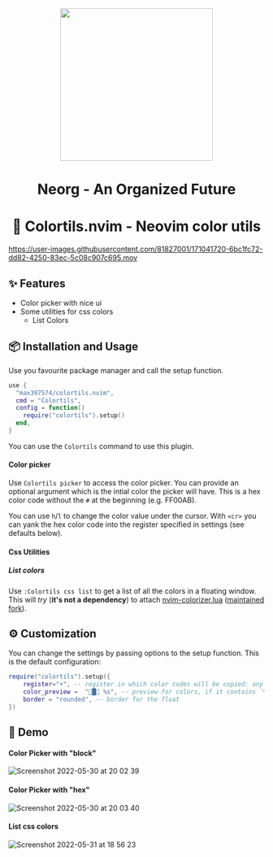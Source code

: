 <div align="center">

<img src="res/colortils.svg" width=300>

# Neorg - An Organized Future

# 🎨 Colortils.nvim - Neovim color utils

</div>

https://user-images.githubusercontent.com/81827001/171041720-6bc1fc72-dd82-4250-83ec-5c08c907c695.mov

## ✨ Features
- Color picker with nice ui
- Some utilities for css colors
    - List Colors

## 📦 Installation and Usage

Use you favourite package manager and call the setup function.
```lua
use {
  "max397574/colortils.nvim",
  cmd = "Colortils",
  config = function()
    require("colortils").setup()
  end,
}
```

You can use the `Colortils` command to use this plugin.

#### Color picker
Use `Colortils picker` to access the color picker.
You can provide an optional argument which is the intial color the picker will have.
This is a hex color code without the `#` at the beginning (e.g. FF00AB).

You can use `h`/`l` to change the color value under the cursor.
With `<cr>` you can yank the hex color code into the register specified in settings (see defaults below).

#### Css Utilities
##### List colors
Use `:Colortils css list` to get a list of all the colors in a floating window.
This will *try* (**it's not a dependency**) to attach [nvim-colorizer.lua](https://github.com/norcalli/nvim-colorizer.lua) ([maintained fork](https://github.com/xiyaowong/nvim-colorizer.lua)).

## ⚙️ Customization
You can change the settings by passing options to the setup function.
This is the default configuration:
```lua
require("colortils").setup({
    register="+", -- register in which color codes will be copied: any register
    color_preview =  "█ %s", -- preview for colors, if it contains `%s` this will be replaced with a hex color code of the color
    border = "rounded", -- border for the float
})
```

## 👀 Demo

#### Color Picker with "block"

![Screenshot 2022-05-30 at 20 02 39](https://user-images.githubusercontent.com/81827001/171042127-6b7fe7f3-a95e-4ce7-b1ea-8026d3c03805.png)


#### Color Picker with "hex"

![Screenshot 2022-05-30 at 20 03 40](https://user-images.githubusercontent.com/81827001/171042234-295e9bbf-d093-491c-98e8-c753f23f6dd1.png)

#### List css colors

![Screenshot 2022-05-31 at 18 56 23](https://user-images.githubusercontent.com/81827001/171230907-313fddc8-29e6-4b97-a842-8ea69ed5b6d5.png)

